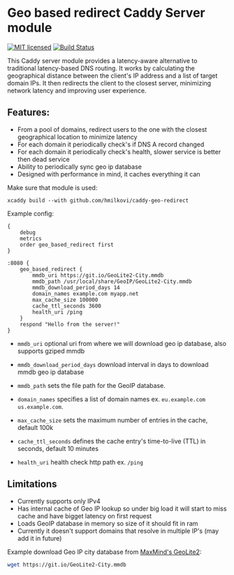 # Geo based redirect Caddy Server module
[![MIT licensed][mit-badge]][mit-url]
[![Build Status][actions-badge]][actions-url]

[mit-badge]: https://img.shields.io/badge/license-MIT-blue.svg
[mit-url]: https://github.com/hmilkovi/caddy-geo-redirect/blob/main/LICENSE
[actions-badge]: https://github.com/hmilkovi/caddy-geo-redirect/actions/workflows/ci.yml/badge.svg?branch=main
[actions-url]: https://github.com/hmilkovi/caddy-geo-redirect/actions/workflows/ci.yml

This Caddy server module provides a latency-aware alternative to traditional latency-based DNS routing. It works by calculating the geographical distance between the client's IP address and a list of target domain IPs. It then redirects the client to the closest server, minimizing network latency and improving user experience.

## Features:
- From a pool of domains, redirect users to the one with the closest geographical location to minimize latency
- For each domain it periodically check's if DNS A record changed
- For each domain it periodically check's health, slower service is better then dead service
- Ability to periodically sync geo ip database
- Designed with performance in mind, it caches everything it can

Make sure that module is used:
```
xcaddy build --with github.com/hmilkovi/caddy-geo-redirect
```

Example config:
```
{
    debug
    metrics
    order geo_based_redirect first
}

:8080 {
    geo_based_redirect {
        mmdb_uri https://git.io/GeoLite2-City.mmdb
        mmdb_path /usr/local/share/GeoIP/GeoLite2-City.mmdb
        mmdb_download_period_days 14
        domain_names example.com myapp.net
        max_cache_size 100000
        cache_ttl_seconds 3600
        health_uri /ping
    }
    respond "Hello from the server!"
}
```
- `mmdb_uri` optional uri from where we will download geo ip database, also supports gziped mmdb

- `mmdb_download_period_days` download interval in days to download mmdb geo ip database

- `mmdb_path` sets the file path for the GeoIP database.

- `domain_names` specifies a list of domain names ex. `eu.example.com us.example.com`.

- `max_cache_size` sets the maximum number of entries in the cache, default 100k

- `cache_ttl_seconds` defines the cache entry's time-to-live (TTL) in seconds, default 10 minutes

- `health_uri` health check http path ex. `/ping`



## Limitations
- Currently supports only IPv4
- Has internal cache of Geo IP lookup so under big load it will start to miss cache and have bigget latency on first request
- Loads GeoIP database in memory so size of it should fit in ram
- Currently it doesn't support domains that resolve in multiple IP's (may add it in future)


Example download Geo IP city database from [MaxMind's GeoLite2](https://dev.maxmind.com/geoip/geoip2/geolite2/):
```bash
wget https://git.io/GeoLite2-City.mmdb
```
